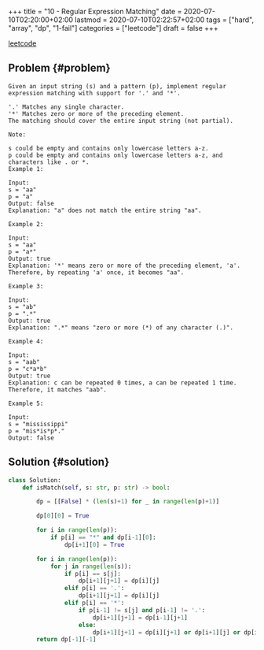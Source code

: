 +++
title = "10 - Regular Expression Matching"
date = 2020-07-10T02:20:00+02:00
lastmod = 2020-07-10T02:22:57+02:00
tags = ["hard", "array", "dp", "1-fail"]
categories = ["leetcode"]
draft = false
+++

[leetcode](https://leetcode.com/problems/regular-expression-matching/)


## Problem {#problem}

```text
Given an input string (s) and a pattern (p), implement regular expression matching with support for '.' and '*'.

'.' Matches any single character.
'*' Matches zero or more of the preceding element.
The matching should cover the entire input string (not partial).

Note:

s could be empty and contains only lowercase letters a-z.
p could be empty and contains only lowercase letters a-z, and characters like . or *.
Example 1:

Input:
s = "aa"
p = "a"
Output: false
Explanation: "a" does not match the entire string "aa".

Example 2:

Input:
s = "aa"
p = "a*"
Output: true
Explanation: '*' means zero or more of the preceding element, 'a'. Therefore, by repeating 'a' once, it becomes "aa".

Example 3:

Input:
s = "ab"
p = ".*"
Output: true
Explanation: ".*" means "zero or more (*) of any character (.)".

Example 4:

Input:
s = "aab"
p = "c*a*b"
Output: true
Explanation: c can be repeated 0 times, a can be repeated 1 time. Therefore, it matches "aab".

Example 5:

Input:
s = "mississippi"
p = "mis*is*p*."
Output: false
```


## Solution {#solution}

```python
class Solution:
    def isMatch(self, s: str, p: str) -> bool:

        dp = [[False] * (len(s)+1) for _ in range(len(p)+1)]

        dp[0][0] = True

        for i in range(len(p)):
            if p[i] == "*" and dp[i-1][0]:
                dp[i+1][0] = True

        for i in range(len(p)):
            for j in range(len(s)):
                if p[i] == s[j]:
                    dp[i+1][j+1] = dp[i][j]
                elif p[i] == '.':
                    dp[i+1][j+1] = dp[i][j]
                elif p[i] == '*':
                    if p[i-1] != s[j] and p[i-1] != '.':
                        dp[i+1][j+1] = dp[i-1][j+1]
                    else:
                        dp[i+1][j+1] = dp[i][j+1] or dp[i+1][j] or dp[i-1][j+1]
        return dp[-1][-1]
```
